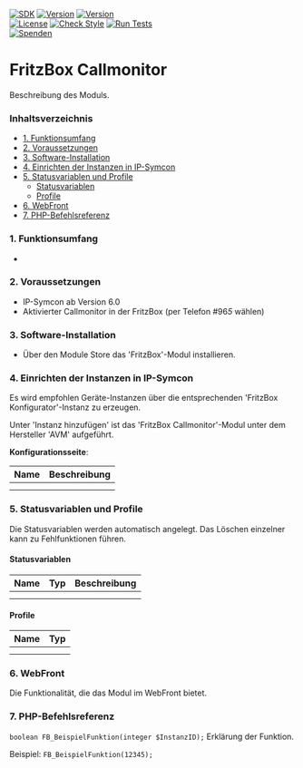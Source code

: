 [![SDK](https://img.shields.io/badge/Symcon-PHPModul-red.svg)](https://www.symcon.de/service/dokumentation/entwicklerbereich/sdk-tools/sdk-php/)
[![Version](https://img.shields.io/badge/Modul%20version-0.68-blue.svg)]()
[![Version](https://img.shields.io/badge/Symcon%20Version-6.0%20%3E-green.svg)](https://community.symcon.de/t/ip-symcon-6-0-testing/44478)  
[![License](https://img.shields.io/badge/License-CC%20BY--NC--SA%204.0-green.svg)](https://creativecommons.org/licenses/by-nc-sa/4.0/)
[![Check Style](https://github.com/Nall-chan/FritzBox/workflows/Check%20Style/badge.svg)](https://github.com/Nall-chan/FritzBox/actions) [![Run Tests](https://github.com/Nall-chan/FritzBox/workflows/Run%20Tests/badge.svg)](https://github.com/Nall-chan/FritzBox/actions)  
[![Spenden](https://www.paypalobjects.com/de_DE/DE/i/btn/btn_donate_SM.gif)](#spenden)  

# FritzBox Callmonitor <!-- omit in toc -->
Beschreibung des Moduls.

### Inhaltsverzeichnis <!-- omit in toc -->

- [1. Funktionsumfang](#1-funktionsumfang)
- [2. Voraussetzungen](#2-voraussetzungen)
- [3. Software-Installation](#3-software-installation)
- [4. Einrichten der Instanzen in IP-Symcon](#4-einrichten-der-instanzen-in-ip-symcon)
- [5. Statusvariablen und Profile](#5-statusvariablen-und-profile)
  - [Statusvariablen](#statusvariablen)
  - [Profile](#profile)
- [6. WebFront](#6-webfront)
- [7. PHP-Befehlsreferenz](#7-php-befehlsreferenz)

### 1. Funktionsumfang

*

### 2. Voraussetzungen

- IP-Symcon ab Version 6.0
- Aktivierter Callmonitor in der FritzBox (per Telefon #96*5* wählen)

### 3. Software-Installation

* Über den Module Store das 'FritzBox'-Modul installieren.

### 4. Einrichten der Instanzen in IP-Symcon

 Es wird empfohlen Geräte-Instanzen über die entsprechenden 'FritzBox Konfigurator'-Instanz zu erzeugen.  
 
 Unter 'Instanz hinzufügen' ist das 'FritzBox Callmonitor'-Modul unter dem Hersteller 'AVM' aufgeführt.

__Konfigurationsseite__:

Name     | Beschreibung
-------- | ------------------
         |
         |

### 5. Statusvariablen und Profile

Die Statusvariablen werden automatisch angelegt. Das Löschen einzelner kann zu Fehlfunktionen führen.

#### Statusvariablen

Name   | Typ     | Beschreibung
------ | ------- | ------------
       |         |
       |         |

#### Profile

Name   | Typ
------ | -------
       |
       |

### 6. WebFront

Die Funktionalität, die das Modul im WebFront bietet.

### 7. PHP-Befehlsreferenz

`boolean FB_BeispielFunktion(integer $InstanzID);`
Erklärung der Funktion.

Beispiel:
`FB_BeispielFunktion(12345);`